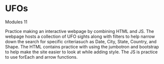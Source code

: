 # UFOs
Modules 11

Practice making an interactive webpage by combining HTML and JS.
The webpage hosts a collection of UFO sights along with filters to help narrow down the search for specific criteriasuch as Date, City, State, Country, and Shape.
The HTML contains practice with using the jumbotron and bootstrap to help make the site easier to look at while adding style.
The JS is practice to use forEach and arrow functions.